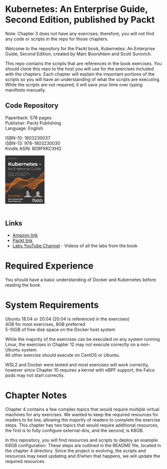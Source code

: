 # Kubernetes: An Enterprise Guide, Second Edition, published by Packt

Note:  Chapter 3 does not have any exercises, therefore, you will not find any code or scripts in the repo for those chapters.  
  
Welcome to the repository for the Packt book, Kubernetes: An Enterprise Guide, Second Edition, created by Marc Boorshtein and Scott Surovich.  
  
This repo contains the scripts that are references in the book exercises.  You should clone this repo to the host you will use for the exercises included with the chapters.
Each chapter will explain the important portions of the scripts so you will have an understanding of what the scripts are executing.  While the scripts are not required, it will save your time over typing manifests manually. 

## Code Repository

Paperback: 578 pages <br/>
Publisher: Packt Publishing<br/>
Language: English


ISBN-10: 1803230037 <br/>
ISBN-13: 978-1803230030 <br/>
Kindle ASIN: B09FKKCXHG  

<a href="https://amzn.to/3MztYaw">
<img src="cover.png" width="25%" height="25%">
</a>  <br/>
<br/>

## Links

- <a href="https://amzn.to/3tDdJRk">Amazon link</a>
- <a href="https://packt.link/yYJ1i">Packt link</a>
- [Labs YouTube Channel](https://www.youtube.com/channel/UCK__yS63yrSI8vavJzainEQ) - Videos of all the labs from the book
  
 
  
# Required Experience  
You should have a basic understanding of Docker and Kubernetes before reading the book.  
  
# System Requirements  
Ubuntu 18.04 or 20.04 (20.04 is referenced in the exercises)  
4GB for most exercises, 8GB preferred  
5-10GB of free disk space on the Docker host system    
  
While the majority of the exercises can be executed on any system running Linux, the exercises in Chapter 12 may not execute correctly on a non-Ubuntu system.  
All other exercise should execute on CentOS or Ubuntu.

WSL2 and Docker were tested and most exercises will work correctly, however since Chapter 10 requires a kernel with eBPF support, the Falco pods may not start correctly.  
    
# Chapter Notes  
  
Chapter 4 contains a few complex topics that would require multiple virtual machines for any exercises.  We wanted to keep the required resources for readers to be low, allowing the majority of readers to complete the exercise steps.  This chapter has two topics that would require additional resources, the first is to fully configure external-dns, and the second, is K8GB.  
  
In this repository, you will find resources and scripts to deploy an example K8GB configuration.  These steps are outlined in the README file, located in the chapter 4 directory.  Since the project is evolving, the scripts and resources may need updating and if/when that happens, we will update the required resources.
